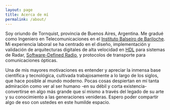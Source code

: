 ```yaml
---
layout: page
title: Acerca de mí
permalink: /about/
---
```


Soy oriundo de Tornquist, provincia de Buenos Aires, Argentina. Me gradué como Ingeniero en Telecomunicaciones en el [Instituto Balseiro de Bariloche](https://www.ib.edu.ar). Mi experiencia laboral se ha centrado en el diseño, implementación y validación de arquitecturas digitales de alta velocidad en [HDL](https://en.wikipedia.org/wiki/Hardware_description_language) para sistemas de Radar, [Software-Defined Radio](https://en.wikipedia.org/wiki/Software-defined_radio), y protocolos de transporte para comunicaciones ópticas.

Una de mis mayores motivaciones es entender y apreciar la inmensa base científica y tecnológica, cultivada trabajosamente a lo largo de los siglos, que hace posible al mundo moderno. Pocas cosas despiertan en mí tanta admiración como ver al ser humano -en su débil y corta existencia- convertirse en algo más grande que sí mismo a través del legado de su arte y su conocimiento a las generaciones venideras. Espero poder compartir algo de eso con ustedes en este humilde espacio.